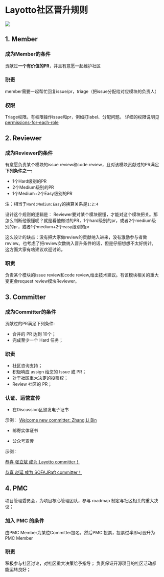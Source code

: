 # Layotto社区晋升规则
![](https://gw.alipayobjects.com/mdn/rms_95b965/afts/img/A*DpjGQqAcRyQAAAAAAAAAAAAAARQnAQ)

## 1. Member
### 成为Member的条件
贡献过**一个有价值的PR**，并且有意愿一起维护社区

### 职责
member需要一起帮忙回复issue/pr，triage（把issue分配给对应模块的负责人）

### 权限
Triage权限。有权限操作issue和pr，例如打label、分配问题。
详细的权限说明见 [permissions-for-each-role](https://docs.github.com/en/organizations/managing-access-to-your-organizations-repositories/repository-roles-for-an-organization#permissions-for-each-role)

## 2. Reviewer
### 成为Reviewer的条件
有意愿负责某个模块的issue review和code review，且对该模块贡献过的PR满足**下列条件之一:**
- 1个Hard级别的PR
- 2个Medium级别的PR
- 1个Medium+2个Easy级别的PR

注：相当于`Hard:Medium:Easy`的换算关系是`1:2:4`

设计这个规则的逻辑是： Reviewer要对某个模块很懂，才能对这个模块把关。那怎么判断他很懂呢？就是看他做过的PR，1个hard级别的pr，或者2个medium级别的pr，或者1个medium+2个easy级别的pr

这么设计的缺点：没有把大家做review的贡献纳入进来，没有激励参与者做review。也考虑了把review次数纳入晋升条件的话，但是仔细想想不太好统计，这方面大家有啥建议欢迎讨论。

### 职责
负责某个模块的issue review和code review,给出技术建议。有该模块相关的重大变更会request review模块Reviewer。

## 3. Committer
### 成为Committer的条件
贡献过的PR满足下列条件:
- 合并的 PR 达到 10个；
- 完成至少一个 Hard 任务；

### 职责
- 社区咨询支持；
- 积极响应 assign 给您的 Issue 或 PR；
- 对于社区重大决定的投票权；
- Review 社区的 PR；

### 认证、运营宣传
- 在Discussion区颁发电子证书

示例： [Welcome new committer: Zhang Li Bin](https://github.com/mosn/layotto/discussions/352)
  
- 邮寄实体证书

- 公众号宣传

示例：

[恭喜 张立斌 成为 Layotto committer！](https://mp.weixin.qq.com/s/no6mDymNEGxH3uoZbl1YTQ)

[恭喜 赵延 成为 SOFAJRaft committer！](https://mp.weixin.qq.com/s/BKJ0bcaGBeYNErDhpjk42Q)

## 4. PMC
项目管理委员会，为项目核心管理团队，参与 roadmap 制定与社区相关的重大决议；

### 加入 PMC 的条件
由PMC Member为某位Committer提名，然后PMC 投票，投票过半即可晋升为PMC Member

### 职责
积极参与社区讨论，对社区重大决策给予指导；
负责保证开源项目的社区活动都能运转良好；